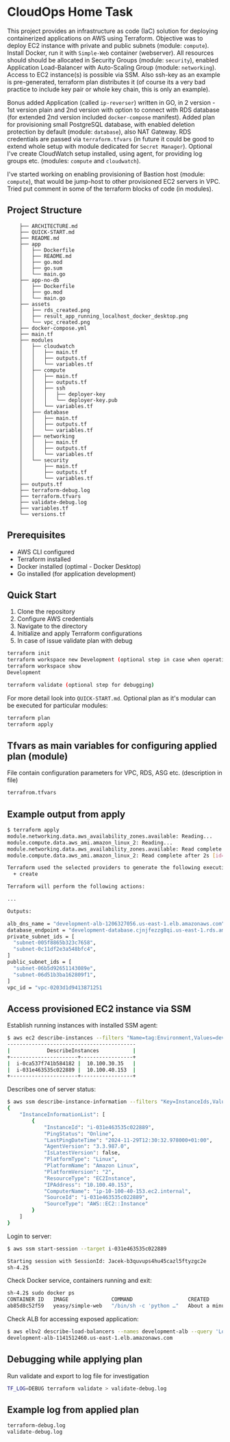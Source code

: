 # CloudOps Home Task

This project provides an infrastructure as code (IaC) solution for deploying containerized applications on AWS using Terraform. Objective was to deploy EC2 instance with private and public subnets (module: `compute`). Install Docker, run it with `Simple-Web` container (webserver). All resources should should be allocated in Security Groups (module: `security`), enabled Application Load-Balancer with Auto-Scaling Group (module: `networking`). Access to EC2 instance(s) is possible via SSM. Also ssh-key as an example is pre-generated, terraform plan distributes it (of course its a very bad practice to include key pair or whole key chain, this is only an example).

Bonus added Application (called `ip-reverser`) written in GO, in 2 version - 1st version plain and 2nd version with option to connect with RDS database (for extended 2nd version included `docker-compose` manifest). Added plan for provisioning small PostgreSQL database, with enabled deletion protection by default (module: `database`), also NAT Gateway. RDS credentials are passed via `terraform.tfvars` (in future it could be good to extend whole setup with module dedicated for `Secret Manager`). Optional I've create CloudWatch setup installed, using agent, for providing log groups etc. (modules: `compute` and `cloudwatch`).

I've started working on enabling provisioning of Bastion host (module: `compute`), that would be jump-host to other provisioned EC2 servers in VPC. Tried put comment in some of the terraform blocks of code (in modules).

## Project Structure

```
    ├── ARCHITECTURE.md
    ├── QUICK-START.md
    ├── README.md
    ├── app
    │   ├── Dockerfile
    │   ├── README.md
    │   ├── go.mod
    │   ├── go.sum
    │   └── main.go
    ├── app-no-db
    │   ├── Dockerfile
    │   ├── go.mod
    │   └── main.go
    ├── assets
    │   ├── rds_created.png
    │   ├── result_app_running_localhost_docker_desktop.png
    │   └── vpc_created.png
    ├── docker-compose.yml
    ├── main.tf
    ├── modules
    │   ├── cloudwatch
    │   │   ├── main.tf
    │   │   ├── outputs.tf
    │   │   └── variables.tf
    │   ├── compute
    │   │   ├── main.tf
    │   │   ├── outputs.tf
    │   │   ├── ssh
    │   │   │   ├── deployer-key
    │   │   │   └── deployer-key.pub
    │   │   └── variables.tf
    │   ├── database
    │   │   ├── main.tf
    │   │   ├── outputs.tf
    │   │   └── variables.tf
    │   ├── networking
    │   │   ├── main.tf
    │   │   ├── outputs.tf
    │   │   └── variables.tf
    │   └── security
    │       ├── main.tf
    │       ├── outputs.tf
    │       └── variables.tf
    ├── outputs.tf
    ├── terraform-debug.log
    ├── terraform.tfvars
    ├── validate-debug.log
    ├── variables.tf
    └── versions.tf
```

## Prerequisites

- AWS CLI configured
- Terraform installed
- Docker installed (optimal - Docker Desktop)
- Go installed (for application development)

## Quick Start

1. Clone the repository
2. Configure AWS credentials
3. Navigate to the directory
4. Initialize and apply Terraform configurations
5. In case of issue validate plan with debug

```bash
terraform init
terraform workspace new Development (optional step in case when operating on many environment)
terraform workspace show
Development
```

```bash
terraform validate (optional step for debugging)
```

For more detail look into `QUICK-START.md`. Optional plan as it's modular can be executed for particular modules:

```bash
terraform plan
terraform apply
```

## Tfvars as main variables for configuring applied plan (module)

File contain configuration parameters for VPC, RDS, ASG etc. (description in file)

```bash
terrafrom.tfvars
```

## Example output from apply

```bash
$ terraform apply
module.networking.data.aws_availability_zones.available: Reading...
module.compute.data.aws_ami.amazon_linux_2: Reading...
module.networking.data.aws_availability_zones.available: Read complete after 1s [id=us-east-1]
module.compute.data.aws_ami.amazon_linux_2: Read complete after 2s [id=ami-09e4ba81d75ebeb6a]

Terraform used the selected providers to generate the following execution plan. Resource actions are indicated with the following symbols:
  + create

Terraform will perform the following actions:

...

Outputs:

alb_dns_name = "development-alb-1206327056.us-east-1.elb.amazonaws.com"
database_endpoint = "development-database.cjnjfezzg8qi.us-east-1.rds.amazonaws.com:5432"
private_subnet_ids = [
  "subnet-005f8865b323c7658",
  "subnet-0c11df2e3a548bfc4",
]
public_subnet_ids = [
  "subnet-06b5d92651143089e",
  "subnet-06d51b3ba162809f1",
]
vpc_id = "vpc-0203d1d9413871251
```

## Access provisioned EC2 instance via SSM

Establish running instances with installed SSM agent:

```bash
$ aws ec2 describe-instances --filters "Name=tag:Environment,Values=development" --query 'Reservations[*].Instances[*].[InstanceId,PrivateIpAddress]' --output table
------------------------------------------
|            DescribeInstances           |
+----------------------+-----------------+
|  i-0ca537f741b584182 |  10.100.30.35   |
|  i-031e463535c022889 |  10.100.40.153  |
+----------------------+-----------------+
```

Describes one of server status:

```bash
$ aws ssm describe-instance-information --filters "Key=InstanceIds,Values=i-031e463535c022889"
{
    "InstanceInformationList": [
        {
            "InstanceId": "i-031e463535c022889",
            "PingStatus": "Online",
            "LastPingDateTime": "2024-11-29T12:30:32.978000+01:00",
            "AgentVersion": "3.3.987.0",
            "IsLatestVersion": false,
            "PlatformType": "Linux",
            "PlatformName": "Amazon Linux",
            "PlatformVersion": "2",
            "ResourceType": "EC2Instance",
            "IPAddress": "10.100.40.153",
            "ComputerName": "ip-10-100-40-153.ec2.internal",
            "SourceId": "i-031e463535c022889",
            "SourceType": "AWS::EC2::Instance"
        }
    ]
}
```

Login to server:

```bash
$ aws ssm start-session --target i-031e463535c022889

Starting session with SessionId: Jacek-b3quvups4hu45cazl5ftyzgc2e
sh-4.2$ 
```

Check Docker service, containers running and exit:

```bash
sh-4.2$ sudo docker ps
CONTAINER ID   IMAGE              COMMAND                  CREATED              STATUS              PORTS                               NAMES
ab85d8c52f59   yeasy/simple-web   "/bin/sh -c 'python …"   About a minute ago   Up About a minute   0.0.0.0:80->80/tcp, :::80->80/tcp   gracious_goldstine
```

Check ALB for accessing exposed application:

```bash
$ aws elbv2 describe-load-balancers --names development-alb --query 'LoadBalancers[0].DNSName' --output text
development-alb-1141512460.us-east-1.elb.amazonaws.com
```

## Debugging while applying plan

Run validate and export to log file for investigation

```bash
TF_LOG=DEBUG terraform validate > validate-debug.log
```

## Example log from applied plan

```bash
terraform-debug.log
validate-debug.log
```
